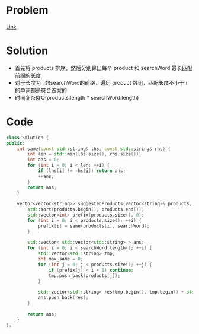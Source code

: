# Problem
[Link](https://leetcode-cn.com/problems/search-suggestions-system/)

# Solution

* 首先将 products 排序，然后分别算出每个 product 和 searchWord 最长匹配前缀的长度
* 对于长度为 i 的searchWord的前缀，遍历 product 数组，匹配长度不小于 i 的单词都是符合答案的
* 时间复杂度O(products.length * searchWord.length)

# Code
```cpp
class Solution {
public:
    int same(const std::string& lhs, const std::string& rhs) {
        int len = std::min(lhs.size(), rhs.size());
        int ans = 0;
        for (int i = 0; i < len; ++i) {
            if (lhs[i] != rhs[i]) return ans;
            ++ans;
        }
        return ans;
    }
    
    vector<vector<string>> suggestedProducts(vector<string>& products, string searchWord) {
        std::sort(products.begin(), products.end());
        std::vector<int> prefix(products.size(), 0);
        for (int i = 0; i < products.size(); ++i) {
            prefix[i] = same(products[i], searchWord);
        }
        
        std::vector< std::vector<std::string> > ans;
        for (int i = 0; i < searchWord.length(); ++i) {
            std::vector<std::string> tmp;
            int max_same = 0;
            for (int j = 0; j < products.size(); ++j) {
                if (prefix[j] < i + 1) continue;
                tmp.push_back(products[j]);
            }
            
            std::vector<std::string> res(tmp.begin(), tmp.begin() + std::min(3, (int)tmp.size()));
            ans.push_back(res);
        }
        
        return ans;
    }
};
```
